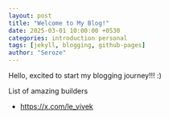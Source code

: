 ```yaml
---
layout: post
title: "Welcome to My Blog!"
date: 2025-03-01 10:00:00 +0530
categories: introduction personal
tags: [jekyll, blogging, github-pages]
author: "Seroze"
---
```


Hello, excited to start my blogging journey!!! :)

List of amazing builders
- https://x.com/le_vivek
